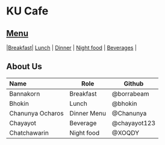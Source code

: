 # KU Cafe

## [Menu](Menu.md)

|[Breakfast](Menu.md#Breafast)| [Lunch](Menu.md#lunch) | [Dinner](Menu.md#dinner) | [Night food](Menu.md#night-food) | [Beverages](/Menu.md#beverages) |


## About Us


| Name      | Role      | Github          |
|:----------|-----------|-----------------|
| Bannakorn | Breakfast | @borrabeam      |
| Bhokin | Lunch | @bhokin |
| Chanunya Ocharos | Dinner Menu | @Chanunya |
| Chayayot  | Beverage  | @chayayot123    |
| Chatchawarin | Night food | @XOQDY |
